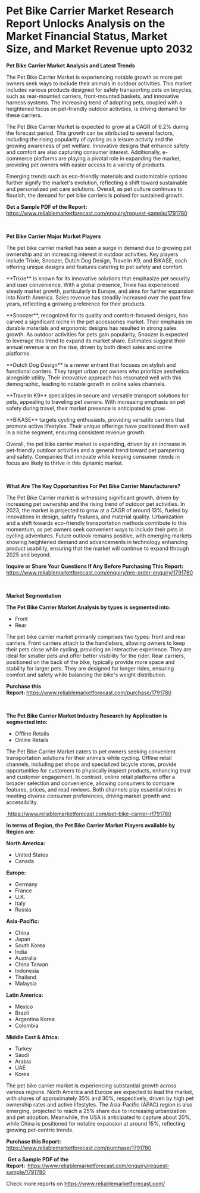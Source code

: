 <p><h1>Pet Bike Carrier Market Research Report Unlocks Analysis on the Market Financial Status, Market Size, and Market Revenue upto 2032</h1></p><p><strong>Pet Bike Carrier Market Analysis and Latest Trends</strong></p>
<p><p>The Pet Bike Carrier Market is experiencing notable growth as more pet owners seek ways to include their animals in outdoor activities. This market includes various products designed for safely transporting pets on bicycles, such as rear-mounted carriers, front-mounted baskets, and innovative harness systems. The increasing trend of adopting pets, coupled with a heightened focus on pet-friendly outdoor activities, is driving demand for these carriers.</p><p>The Pet Bike Carrier Market is expected to grow at a CAGR of 6.2% during the forecast period. This growth can be attributed to several factors, including the rising popularity of cycling as a leisure activity and the growing awareness of pet welfare. Innovative designs that enhance safety and comfort are also capturing consumer interest. Additionally, e-commerce platforms are playing a pivotal role in expanding the market, providing pet owners with easier access to a variety of products. </p><p>Emerging trends such as eco-friendly materials and customizable options further signify the market's evolution, reflecting a shift toward sustainable and personalized pet care solutions. Overall, as pet culture continues to flourish, the demand for pet bike carriers is poised for sustained growth.</p></p>
<p><strong>Get a Sample PDF of the Report:&nbsp;</strong> <a href="https://www.reliablemarketforecast.com/enquiry/request-sample/1791780?utm_campaign=2288&utm_medium=2&utm_source=Github&utm_content=ia&utm_term=05042025&utm_id=pet-bike-carrier">https://www.reliablemarketforecast.com/enquiry/request-sample/1791780</a></p>
<p>&nbsp;</p>
<p><strong>Pet Bike Carrier Major Market Players</strong></p>
<p><p>The pet bike carrier market has seen a surge in demand due to growing pet ownership and an increasing interest in outdoor activities. Key players include Trixie, Snoozer, Dutch Dog Design, Travelin K9, and BiKASE, each offering unique designs and features catering to pet safety and comfort.</p><p>**Trixie** is known for its innovative solutions that emphasize pet security and user convenience. With a global presence, Trixie has experienced steady market growth, particularly in Europe, and aims for further expansion into North America. Sales revenue has steadily increased over the past few years, reflecting a growing preference for their products.</p><p>**Snoozer**, recognized for its quality and comfort-focused designs, has carved a significant niche in the pet accessories market. Their emphasis on durable materials and ergonomic designs has resulted in strong sales growth. As outdoor activities for pets gain popularity, Snoozer is expected to leverage this trend to expand its market share. Estimates suggest their annual revenue is on the rise, driven by both direct sales and online platforms.</p><p>**Dutch Dog Design** is a newer entrant that focuses on stylish and functional carriers. They target urban pet owners who prioritize aesthetics alongside utility. Their innovative approach has resonated well with this demographic, leading to notable growth in online sales channels.</p><p>**Travelin K9** specializes in secure and versatile transport solutions for pets, appealing to traveling pet owners. With increasing emphasis on pet safety during travel, their market presence is anticipated to grow. </p><p>**BiKASE** targets cycling enthusiasts, providing versatile carriers that promote active lifestyles. Their unique offerings have positioned them well in a niche segment, ensuring consistent revenue growth.</p><p>Overall, the pet bike carrier market is expanding, driven by an increase in pet-friendly outdoor activities and a general trend toward pet pampering and safety. Companies that innovate while keeping consumer needs in focus are likely to thrive in this dynamic market.</p></p>
<p>&nbsp;</p>
<p><strong>What Are The Key Opportunities For Pet Bike Carrier Manufacturers?</strong></p>
<p><p>The Pet Bike Carrier market is witnessing significant growth, driven by increasing pet ownership and the rising trend of outdoor pet activities. In 2023, the market is projected to grow at a CAGR of around 13%, fueled by innovations in design, safety features, and material quality. Urbanization and a shift towards eco-friendly transportation methods contribute to this momentum, as pet owners seek convenient ways to include their pets in cycling adventures. Future outlook remains positive, with emerging markets showing heightened demand and advancements in technology enhancing product usability, ensuring that the market will continue to expand through 2025 and beyond.</p></p>
<p><strong>Inquire or Share Your Questions If Any Before Purchasing This Report:</strong> <a href="https://www.reliablemarketforecast.com/enquiry/pre-order-enquiry/1791780?utm_campaign=2288&utm_medium=2&utm_source=Github&utm_content=ia&utm_term=05042025&utm_id=pet-bike-carrier">https://www.reliablemarketforecast.com/enquiry/pre-order-enquiry/1791780</a></p>
<p>&nbsp;</p>
<p><strong>Market Segmentation</strong></p>
<p><strong>The Pet Bike Carrier Market Analysis by types is segmented into:</strong></p>
<p><ul><li>Front</li><li>Rear</li></ul></p>
<p><p>The pet bike carrier market primarily comprises two types: front and rear carriers. Front carriers attach to the handlebars, allowing owners to keep their pets close while cycling, providing an interactive experience. They are ideal for smaller pets and offer better visibility for the rider. Rear carriers, positioned on the back of the bike, typically provide more space and stability for larger pets. They are designed for longer rides, ensuring comfort and safety while balancing the bike's weight distribution.</p></p>
<p><strong>Purchase this Report:&nbsp;</strong><a href="https://www.reliablemarketforecast.com/purchase/1791780?utm_campaign=2288&utm_medium=2&utm_source=Github&utm_content=ia&utm_term=05042025&utm_id=pet-bike-carrier">https://www.reliablemarketforecast.com/purchase/1791780</a></p>
<p>&nbsp;</p>
<p><strong>The Pet Bike Carrier Market Industry Research by Application is segmented into:</strong></p>
<p><ul><li>Offline Retails</li><li>Online Retails</li></ul></p>
<p><p>The Pet Bike Carrier Market caters to pet owners seeking convenient transportation solutions for their animals while cycling. Offline retail channels, including pet shops and specialized bicycle stores, provide opportunities for customers to physically inspect products, enhancing trust and customer engagement. In contrast, online retail platforms offer a broader selection and convenience, allowing consumers to compare features, prices, and read reviews. Both channels play essential roles in meeting diverse consumer preferences, driving market growth and accessibility.</p></p>
<p><a href="https://www.reliablemarketforecast.com/pet-bike-carrier-r1791780?utm_campaign=2288&utm_medium=2&utm_source=Github&utm_content=ia&utm_term=05042025&utm_id=pet-bike-carrier">&nbsp;https://www.reliablemarketforecast.com/pet-bike-carrier-r1791780</a></p>
<p><strong>In terms of Region, the Pet Bike Carrier Market Players available by Region are:</strong></p>
<p>
    <p> <strong> North America: </strong>
        <ul>
            <li>United States</li>
            <li>Canada</li>
        </ul>
        </p> 
    <p> <strong> Europe: </strong>
        <ul>
            <li>Germany</li>
            <li>France</li>
            <li>U.K.</li>
            <li>Italy</li>
            <li>Russia</li>
        </ul>
        </p> 
    <p> <strong> Asia-Pacific: </strong>
        <ul>
            <li>China</li>
            <li>Japan</li>
            <li>South Korea</li>
            <li>India</li>
            <li>Australia</li>
            <li>China Taiwan</li>
            <li>Indonesia</li>
            <li>Thailand</li>
            <li>Malaysia</li>
        </ul>
        </p> 
    <p> <strong> Latin America: </strong>
        <ul>
            <li>Mexico</li>
            <li>Brazil</li>
            <li>Argentina Korea</li>
            <li>Colombia</li>
        </ul>
        </p> 
    <p> <strong> Middle East & Africa: </strong>
        <ul>
            <li>Turkey</li>
            <li>Saudi</li>
            <li>Arabia</li>
            <li>UAE</li>
            <li>Korea</li>
        </ul>
    </p>
    </p>
<p><p>The pet bike carrier market is experiencing substantial growth across various regions. North America and Europe are expected to lead the market, with shares of approximately 35% and 30%, respectively, driven by high pet ownership rates and active lifestyles. The Asia-Pacific (APAC) region is also emerging, projected to reach a 25% share due to increasing urbanization and pet adoption. Meanwhile, the USA is anticipated to capture about 20%, while China is positioned for notable expansion at around 15%, reflecting growing pet-centric trends.</p></p>
<p><strong>Purchase this Report: </strong><a href="https://www.reliablemarketforecast.com/purchase/1791780?utm_campaign=2288&utm_medium=2&utm_source=Github&utm_content=ia&utm_term=05042025&utm_id=pet-bike-carrier">https://www.reliablemarketforecast.com/purchase/1791780</a></p>
<p>&nbsp;<strong>Get a Sample PDF of the Report:&nbsp;&nbsp;</strong><a href="https://www.reliablemarketforecast.com/enquiry/request-sample/1791780?utm_campaign=2288&utm_medium=2&utm_source=Github&utm_content=ia&utm_term=05042025&utm_id=pet-bike-carrier">https://www.reliablemarketforecast.com/enquiry/request-sample/1791780</a></p>
<p><strong></strong></p>
<p>Check more reports on <a href="https://www.reliablemarketforecast.com/?utm_campaign=2288&utm_medium=2&utm_source=Github&utm_content=ia&utm_term=05042025&utm_id=pet-bike-carrier">https://www.reliablemarketforecast.com/</a></p>